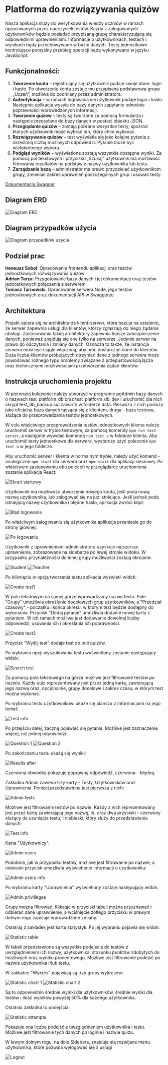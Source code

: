 # Platforma do rozwiązywania quizów

Nasza aplikacja służy do weryfikowania wiedzy uczniów w ramach opracowanych przez nauczycieli testów. Każdy z zalogowanych użytkowników będzie posiadać przypisaną grupę charakteryzującą się odpowiednimi uprawnieniami. Informacje o użytkownikach, testach i wynikach będą przechowywane w bazie danych. Testy jednostkowe kontrolujące pomyślny przebieg operacji będą wykonywane w języku JavaScript.
## Funkcjonalności:
1. **Tworzenie konta** – rejestrujący się użytkownik podaje swoje dane: login i hasło. Po utworzeniu konta zostaje mu przypisana podstawowa grupa „Uczeń”, możliwa do podmiany przez administratora.
2. **Autentykacja** – w ramach logowania się użytkownik podaje login i hasło. Następnie aplikacja wysyła do bazy danych zapytanie odnośnie poprawności wprowadzonych informacji.
3. **Tworzenie quizów** – testy są tworzone za pomocą formularza i następnie przesyłane do bazy danych w postaci obiektu JSON.
4. **Przeglądanie quizów** – zostają pobrane wszystkie testy, spośród których użytkownik może wybrać ten, który chce wykonać. 
5. **Rozwiązywanie quizów** – test wyświetla się jako kolejne pytania z określoną liczbą możliwych odpowiedzi. Pytanie może być wielokrotnego wyboru.
6. **Podgląd wyników** – wyświetlone zostają wszystkie dostępne wyniki. Za pomocą pól tekstowych i przycisku „Szukaj” użytkownik ma możliwość filtrowania rezultatów na podstawie nazwy użytkownika lub testu.
7. **Zarządzanie bazą** – administrator ma prawo przydzielać użytkownikom grupy, zmieniać zakres uprawnień poszczególnych grup i usuwać testy.

[Dokumentacja Swagger](https://app.swaggerhub.com/apis-docs/IreneuszSob/test-platform-server-api/1.0.0)

## Diagram ERD
![Diagram ERD](images/ERD.png)

## Diagram przypadków użycia
![Diagram przypadków użycia](images/test-platform-use-cases.png)

## Podział prac
**Ireneusz Sobol**:
Opracowanie frontendu aplikacji oraz testów jednostkowych rozwiązywania quizów </br>
**Adrian Tarza**:
Przygotowanie bazy danych i jej dokumentacji oraz testów jednostkowych połączenia z serwerem </br>
**Tomasz Tarnowski**:
Opracowanie serwera Node, jego testów jednostkowych oraz dokumentacji API w Swaggerze </br>

## Architektura
Projekt opiera się na architekturze klient-serwer, która bazuje na ustaleniu, że serwer zapewnia usługi dla klientów, którzy zgłaszają do niego żądania obsługi. Zastosowania takiej architektury zapewnia lepsze zabezpieczenie danych, ponieważ znajdują się one tylko na serwerze. Jedynie serwer na prawo do odczytania i zmiany danych. Oznacza to także, że instancja serwera musi być ciągle włączoną, aby móc dostarczać dane do klientów. Duża liczba klientów próbujących otrzymać dane z jednego serwera może powodować różnego typu problemy związane z przepustowością łącza oraz technicznymi możliwościami przetworzenia żądań klientów.

## Instrukcja uruchomienia projektu
W pierwszej kolejności należy utworzyć w programie pgAdmin bazy danych o nazwach test_platform_db oraz test_platform_db_dev i uruchomić dla nich skrypt test_db_backup.sql zawarty w folderze data. Pierwsza z nich posłuży jako oficjalna baza danych łącząca się z klientem, druga - baza testowa, służąca do przeprowadzania testów jednostkowych.

W celu właściwego przeprowadzenia testów jednostkowych klienta należy uruchomić serwer w trybie testowym, za pomocą komendy ```npm run test-server```, a następnie wywołać komendę ```npm test a``` w folderze klienta. Aby uruchomić testy jednostkowe dla serwera, wystarczy użyć polecenia ```npm test a``` w jego folderze.

Aby uruchomić serwer i klienta w normalnym trybie, należy użyć komend - analogiczne ```npm start``` dla serwera oraz ```npm start``` dla aplikacji sieciowej. Po właściwym zastosowaniu obu poleceń w przeglądarce uruchomiona zostanie aplikacja React:

![Ekran startowy](images/ekran-startowy.png)

Użytkownik ma możliwość utworzenie nowego konta, jeśli poda nową nazwę użytkownika, lub zalogować się na już istniejące. Jeśli jednak poda istniejącą nazwę użytkownika i błędne hasło, aplikacja zwróci błąd:

![Błąd logowania](images/b%C5%82%C4%85d-logowania.png)

Po właściwym zalogowaniu się użytkownika aplikacja przeniesie go do strony głównej:

![Po logowaniu](images/po-logowaniu.png)

Użytkownik z uprawnieniami administratora uzyskuje najszersze uprawnienia, zobrazowane na sidebarze po lewej stronie widoku. W przypadku przynależności do innej grupy możliwości zostają okrojone:

![Student](images/student.png)
![Teacher](images/teacher.png)

Po kliknięciu w opcję tworzenia testu aplikacja wyświetli widok:

![Create test1](images/create-test1.png)

W polu tekstowym na samej górze wprowadzamy nazwę testu. Pole "Grupy" umożliwia określenie docelowych grup użytkowników, a "Przedział czasowy" - początku i końca okresu, w którym test będzie dostępny do wykonania. Przycisk "Dodaj pytanie" umożliwia dodanie nowej karty z pytaniem. W ich ramach możliwe jest dodawanie dowolnej liczby odpowiedzi, usuwania ich i określania ich poprawności.

![Create test2](images/create-test2.png)

Przycisk "Wyślij test" dodaje test do puli quizów.

Po wybraniu opcji wyszukiwania testu wyświetlony zostanie następujący widok:

![Search test](images/search-tests.png)

Za pomocą pola tekstowego na górze możliwe jest filtrowanie testów po nazwie. Każdy quiz reprezentowany jest przez jedną kartę, zawierającą jego nazwę oraz, opcjonalnie, grupy docelowe i zakres czasu, w którym test można wykonać.

Po wybraniu testu użytkownikowi ukaże się plansza z informacjami na jego temat:

![Test info](images/test-info.png)

Po przejściu dalej, zaczną pojawiać się pytania. Możliwe jest zaznaczenie więcej, niż jednej odpowiedzi:

![Question 1](images/question1.png)
![Question 2](images/question2.png)

Po zakończeniu testu ukażą się wyniki:

![Results after](images/results-after.png)

Czerwona obwódka pokazuje poprawną odpowiedź, czerwona - błędną.

Zakładka Admin zawiera trzy karty - Testy, Użytkowników oraz Uprawnienia. Poniżej przedstawiona jest pierwsza z nich:

![Admin tests](images/admin-tests.png)

Możliwe jest filtrowanie testów po nazwie. Każdy z nich reprezentowany jest przez kartę zawierającą jego nazwę, id, oraz dwa przyciski - czerwony służący do usunięcia testu, i niebieski, który służy do przedstawienia danych:

![Test info](images/test-info2.png)

Karta "Użytkownicy":

![Admin users](images/admin-users.png)

Podobnie, jak w przypadku testów, możliwe jest filtrowanie po nazwie, a niebieski przycisk umożliwia wyświetlenie informacji o użytkowniku:

![Admin users info](images/admin-users-info.png)

Po wybraniu karty "Uprawnienia" wyświetlony zostaje następujący widok:

![Admin privilleges](images/admin-privilleges.png)

Grupy można filtrować. Klikając w przyciski tabeli można przyznawać i odbierać dane uprawnienie, a wciśnięcie żółtego przycisku w prawym dolnym rogu zapisuje wprowadzone zmiany.

Ostatnią z zakładek jest karta statystyk. Po jej wybraniu pojawia się widok:

![Statistic table](images/stat-table.png)

W tabeli przedstawione są wszystkie podejścia do testów z uwzględnieniem ich nazwy, użytkownika, stosunku punktów zdobytych do możliwych oraz wyniku procentowego. Możliwe jest filtrowanie podejść po nazwie użytkownika i/lub testu.

W zakładce "Wykres" pojawiają są trzy grupy wykresów:

![Statistic chart 1](images/stat-chart1.png)
![Statistic chart 2](images/stat-chart2.png)

Są to odpowiednio średnie wyniki dla użytkowników, średnie wyniki dla testów i ilość wyników powyżej 50% dla każdego użytkownika.

Ostatnia zakładka to podejścia:

![Statistic attempts](images/stat-attempts.png)

Pokazuje ona liczbę podejść z uwzględnieniem użytkownika i testu. Możliwe jest filtrowanie tych danych po loginie i nazwie quizu.

W lewym dolnym rogu, na dole Sidebara, znajduje się rozwijane menu użytkownika, które pozwala wylogować się z usługi

![Logout](images/logout.png)
